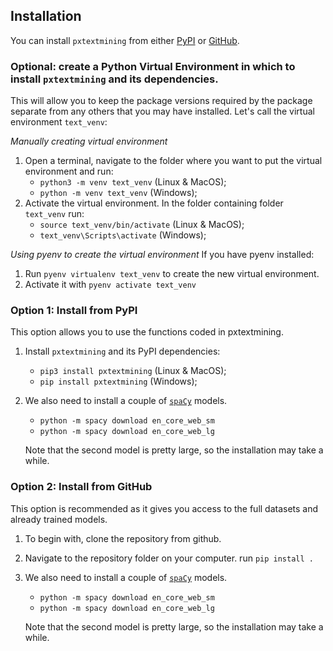 ## Installation

You can install `pxtextmining` from either [PyPI](https://pypi.org/project/pxtextmining/) or [GitHub](https://github.com/CDU-data-science-team/pxtextmining).

### Optional: create a Python Virtual Environment in which to install `pxtextmining` and its dependencies.
This will allow you to keep the package versions required by the package separate from any others that you may have installed. Let's call the virtual environment `text_venv`:

*Manually creating virtual environment*
1. Open a terminal, navigate to the folder where you want to put the virtual
   environment and run:
      - `python3 -m venv text_venv` (Linux & MacOS);
      - `python -m venv text_venv` (Windows);
2. Activate the virtual environment. In the folder containing folder `text_venv`
   run:
      - `source text_venv/bin/activate` (Linux & MacOS);
      - `text_venv\Scripts\activate` (Windows);

*Using pyenv to create the virtual environment*
If you have pyenv installed:

1. Run `pyenv virtualenv text_venv` to create the new virtual environment.
2. Activate it with `pyenv activate text_venv`

### Option 1: Install from PyPI
This option allows you to use the functions coded in pxtextmining.

1. Install `pxtextmining` and its PyPI dependencies:
      - `pip3 install pxtextmining`  (Linux & MacOS);
      - `pip install pxtextmining` (Windows);
2. We also need to install a couple of
   [`spaCy`](https://github.com/explosion/spacy-models) models.
      - `python -m spacy download en_core_web_sm`
      - `python -m spacy download en_core_web_lg`

   Note that the second model is pretty large, so the installation may take a
   while.

### Option 2: Install from GitHub
This option is recommended as it gives you access to the full datasets and already trained models.

1. To begin with, clone the repository from github.

2. Navigate to the repository folder on your computer. run `pip install .`

3. We also need to install a couple of
   [`spaCy`](https://github.com/explosion/spacy-models) models.
      - `python -m spacy download en_core_web_sm`
      - `python -m spacy download en_core_web_lg`

   Note that the second model is pretty large, so the installation may take a
   while.

